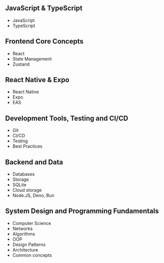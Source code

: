 ## JavaScript & TypeScript
- JavaScript
- TypeScript
## Frontend Core Concepts
- React
- State Management
- Zustand
## React Native & Expo
- React Native
- Expo
- EAS
## Development Tools, Testing and CI/CD
- Git
- CI/CD 
- Testing
- Best Practices
## Backend and Data
- Databases
- Storage
- SQLite
- Cloud storage
- Node.JS, Deno, Bun

## System Design and Programming Fundamentals
- Computer Science
- Networks
- Algorithms
- OOP
- Design Patterns
- Architecture
- Common concepts
